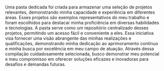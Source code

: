 Uma pasta dedicada foi criada para armazenar uma seleção de projetos relevantes, demonstrando minha capacidade e experiência em diferentes áreas. Esses projetos são exemplos representativos do meu trabalho e foram escolhidos para destacar minha proficiência em diversas habilidades e tecnologias. A pasta serve como um repositório centralizado desses projetos, permitindo um acesso fácil e conveniente a eles. Essa iniciativa visa fornecer uma visão abrangente das minhas realizações e qualificações, demonstrando minha dedicação ao aprimoramento contínuo e minha busca por excelência em meu campo de atuação. Através dessa compilação cuidadosamente selecionada, busco demonstrar meu potencial e meu compromisso em oferecer soluções eficazes e inovadoras para desafios e demandas futuras.
